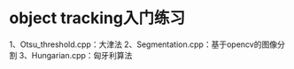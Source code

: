 # object tracking入门练习

1、Otsu_threshold.cpp：大津法
2、Segmentation.cpp：基于opencv的图像分割
3、Hungarian.cpp：匈牙利算法
